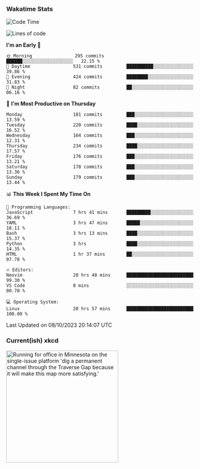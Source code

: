 ### Wakatime Stats
<!--START_SECTION:waka-->
![Code Time](http://img.shields.io/badge/Code%20Time-1%2C993%20hrs%2018%20mins-blue)

![Lines of code](https://img.shields.io/badge/From%20Hello%20World%20I%27ve%20Written-799.3%20thousand%20lines%20of%20code-blue)

**I'm an Early 🐤** 

```text
🌞 Morning                295 commits         ██████░░░░░░░░░░░░░░░░░░░   22.15 % 
🌆 Daytime                531 commits         ██████████░░░░░░░░░░░░░░░   39.86 % 
🌃 Evening                424 commits         ████████░░░░░░░░░░░░░░░░░   31.83 % 
🌙 Night                  82 commits          ██░░░░░░░░░░░░░░░░░░░░░░░   06.16 % 
```
📅 **I'm Most Productive on Thursday** 

```text
Monday                   181 commits         ███░░░░░░░░░░░░░░░░░░░░░░   13.59 % 
Tuesday                  220 commits         ████░░░░░░░░░░░░░░░░░░░░░   16.52 % 
Wednesday                164 commits         ███░░░░░░░░░░░░░░░░░░░░░░   12.31 % 
Thursday                 234 commits         ████░░░░░░░░░░░░░░░░░░░░░   17.57 % 
Friday                   176 commits         ███░░░░░░░░░░░░░░░░░░░░░░   13.21 % 
Saturday                 178 commits         ███░░░░░░░░░░░░░░░░░░░░░░   13.36 % 
Sunday                   179 commits         ███░░░░░░░░░░░░░░░░░░░░░░   13.44 % 
```


📊 **This Week I Spent My Time On** 

```text
💬 Programming Languages: 
JavaScript               7 hrs 41 mins       █████████░░░░░░░░░░░░░░░░   36.69 % 
YAML                     3 hrs 47 mins       █████░░░░░░░░░░░░░░░░░░░░   18.11 % 
Bash                     3 hrs 13 mins       ████░░░░░░░░░░░░░░░░░░░░░   15.37 % 
Python                   3 hrs               ████░░░░░░░░░░░░░░░░░░░░░   14.35 % 
HTML                     1 hr 37 mins        ██░░░░░░░░░░░░░░░░░░░░░░░   07.78 % 

🔥 Editors: 
Neovim                   20 hrs 48 mins      █████████████████████████   99.30 % 
VS Code                  8 mins              ░░░░░░░░░░░░░░░░░░░░░░░░░   00.70 % 

💻 Operating System: 
Linux                    20 hrs 57 mins      █████████████████████████   100.00 % 
```


 Last Updated on 08/10/2023 20:14:07 UTC
<!--END_SECTION:waka-->

### Current(ish) xkcd
<a id="xkcd-a" title="Running for office in Minnesota on the single-issue platform 'dig a permanent channel through the Traverse Gap because it will make this map more satisfying.'" href="https://www.xkcd.com" target="_blank">
        <img align="center" id="xkcd-img" src="https://imgs.xkcd.com/comics/dubious_islands.png" alt="Running for office in Minnesota on the single-issue platform 'dig a permanent channel through the Traverse Gap because it will make this map more satisfying.'" height=300 />
</a>

